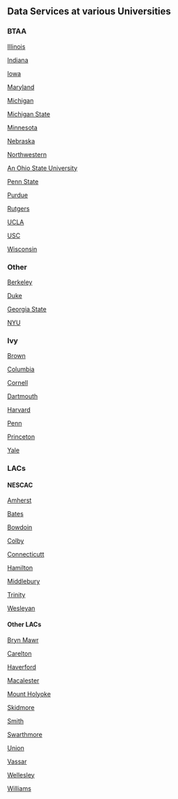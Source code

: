 ## Data Services at various Universities

### BTAA

[Illinois]()

[Indiana]()

[Iowa]()

[Maryland]()

[Michigan]()

[Michigan State]()

[Minnesota]()

[Nebraska]()

[Northwestern]()

[An Ohio State University]()

[Penn State]()

[Purdue]()

[Rutgers]()

[UCLA]()

[USC]()

[Wisconsin]()

### Other

[Berkeley]()

[Duke]()

[Georgia State]()

[NYU]()

### Ivy

[Brown]()

[Columbia]()

[Cornell]()

[Dartmouth]()

[Harvard]()

[Penn]()

[Princeton]()

[Yale]()



### LACs

#### NESCAC

[Amherst]()

[Bates]()

[Bowdoin]()

[Colby]()

[Connecticutt]()

[Hamilton]()

[Middlebury]()

[Trinity]()

[Wesleyan]()

#### Other LACs

[Bryn Mawr]()

[Carelton]()

[Haverford]()

[Macalester]()

[Mount Holyoke]()

[Skidmore]()

[Smith]()

[Swarthmore]()

[Union]()

[Vassar]()

[Wellesley]()

[Williams]()
